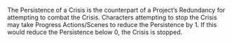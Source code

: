 The Persistence of a Crisis is the counterpart of a Project’s Redundancy for attempting to combat the Crisis. Characters attempting to stop the Crisis may take Progress Actions/Scenes to reduce the Persistence by 1. If this would reduce the Persistence below 0, the Crisis is stopped.